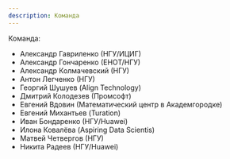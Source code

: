 ```yaml
---
description: Команда
---
```

Команда:

* Александр Гавриленко (НГУ/ИЦИГ)
* Александр Гончаренко (ЕНОТ/НГУ)
* Александр Колмачевский (НГУ)
* Антон Легченко (НГУ)
* Георгий Шушуев (Align Technology)
* Дмитрий Колодезев (Промсофт)
* Евгений Вдовин (Математический центр в Академгородке)
* Евгений Михантьев (Turation)
* Иван Бондаренко (НГУ/Huawei)
* Илона Ковалёва (Aspiring Data Scientis)
* Матвей Четвергов (НГУ)
* Никита Радеев (НГУ/Huawei)
